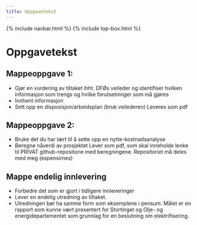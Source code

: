 ```yaml
---
title: Oppgavetekst
---
```


{% include navbar.html %}  {% include top-box.html %} 

# Oppgavetekst

## Mappeoppgave 1: 

* Gjør en vurdering av tiltaket ihht. DFØs veileder og identifiser hvilken informasjon som trengs og hvilke forutsetninger som må gjøres
* Innhent informasjon
* Sett opp en disposisjon/arbeidsplan (bruk veilederen)
Leveres som pdf

## Mappeoppgave 2:

* Bruke det du har lært til å sette opp en nytte-kostnadsanalyse
* Beregne nåverdi av prosjektet
Lever som pdf, som skal inneholde lenke til PRIVAT github-repositorie med beregningene. Repositoriet må deles med meg (espensirnes)


## Mappe endelig innlevering

* Forbedre det som er gjort i tidligere innleveringer
* Lever en endelig utredning av tiltaket.
* Utredningen bør ha samme form som eksemplene i pensum.
Målet er en rapport som kunne vært presentert for Stortinget og Olje- og energidepartementet som grunnlag for en beslutning om elektrifisering.